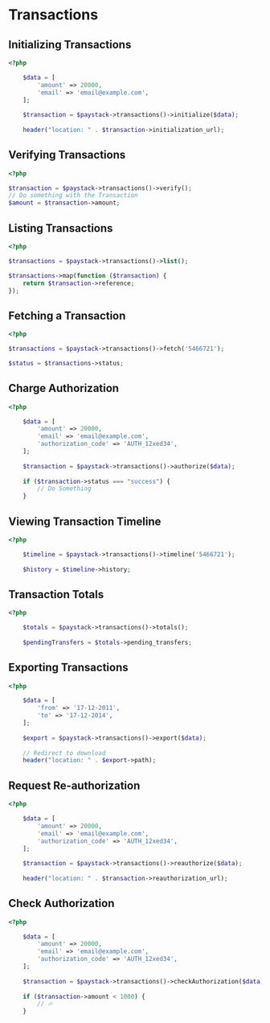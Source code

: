 # Transactions

## Initializing Transactions
```php
<?php

    $data = [
        'amount' => 20000,
        'email' => 'email@example.com',
    ];
    
    $transaction = $paystack->transactions()->initialize($data);
    
    header("location: " . $transaction->initialization_url);
```
## Verifying Transactions
```php
<?php

$transaction = $paystack->transactions()->verify();
// Do something with the Transaction
$amount = $transaction->amount;
```
## Listing Transactions
```php
<?php

$transactions = $paystack->transactions()->list();

$transactions->map(function ($transaction) {
    return $transaction->reference;
});
```
## Fetching a Transaction
```php
<?php

$transactions = $paystack->transactions()->fetch('5466721');

$status = $transactions->status;
```
## Charge Authorization
```php
<?php

    $data = [
        'amount' => 20000,
        'email' => 'email@example.com',
        'authorization_code' => 'AUTH_12xed34',
    ];
    
    $transaction = $paystack->transactions()->authorize($data);
    
    if ($transaction->status === "success") {
        // Do Something
    }
```
## Viewing Transaction Timeline
```php
<?php

    $timeline = $paystack->transactions()->timeline('5466721');
    
    $history = $timeline->history;
```
## Transaction Totals
```php
<?php

    $totals = $paystack->transactions()->totals();
    
    $pendingTransfers = $totals->pending_transfers;
```
## Exporting Transactions
```php
<?php

    $data = [
        'from' => '17-12-2011',
        'to' => '17-12-2014',
    ];
    
    $export = $paystack->transactions()->export($data);
    
    // Redirect to download
    header("location: " . $export->path);
```
## Request Re-authorization
```php
<?php

    $data = [
        'amount' => 20000,
        'email' => 'email@example.com',
        'authorization_code' => 'AUTH_12xed34',
    ];
    
    $transaction = $paystack->transactions()->reauthorize($data);
    
    header("location: " . $transaction->reauthorization_url);
```
## Check Authorization
```php
<?php

    $data = [
        'amount' => 20000,
        'email' => 'email@example.com',
        'authorization_code' => 'AUTH_12xed34',
    ];
    
    $transaction = $paystack->transactions()->checkAuthorization($data);
    
    if ($transaction->amount < 1000) {
        // 🔥
    }
```
